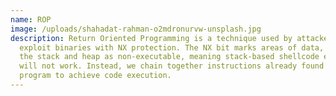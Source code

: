 ```yaml
---
name: ROP
image: /uploads/shahadat-rahman-o2mdronurvw-unsplash.jpg
description: Return Oriented Programming is a technique used by attackers to
  exploit binaries with NX protection. The NX bit marks areas of data, such as
  the stack and heap as non-executable, meaning stack-based shellcode exploits
  will not work. Instead, we chain together instructions already found in the
  program to achieve code execution.
---
```

